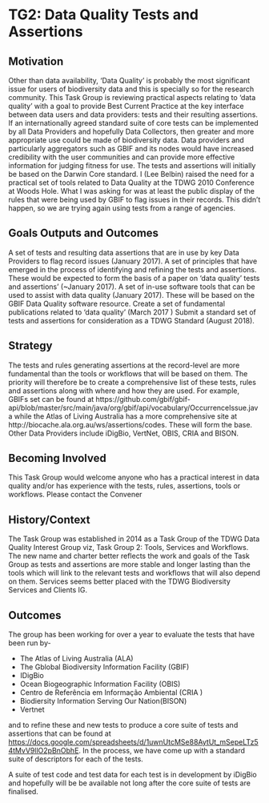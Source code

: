 <h1>TG2: Data Quality Tests and Assertions</h1>
<h2>Motivation</h2>
Other than data availability, ‘Data Quality’ is probably the most significant issue for users of biodiversity data and this is specially so for the research community.
This Task Group is reviewing practical aspects relating to ‘data quality’ with a goal to provide Best Current Practice at the key interface between data users and data providers: tests and their resulting assertions.
If an internationally agreed standard suite of core tests can be implemented by all Data Providers and hopefully Data Collectors, then greater and more appropriate use could be made of biodiversity data. 
Data providers and particularly aggregators such as GBIF and its nodes would have increased credibility with the user communities and can provide more effective information for judging fitness for use.
The tests and assertions will initially be based on the Darwin Core standard.
I (Lee Belbin) raised the need for a practical set of tools related to Data Quality at the TDWG 2010 Conference at Woods Hole. What I was asking for was at least the public display of the rules that were being used by GBIF to flag issues in their records. This didn’t happen, so we are trying again using tests from a range of agencies.

<h2>Goals Outputs and Outcomes</h2>
A set of tests and resulting data assertions that are in use by key Data Providers to flag record issues (January 2017).
A set of principles that have emerged in the process of identifying and refining the tests and assertions. These would be expected to form the basis of a paper on ‘data quality’ tests and assertions’ (~January 2017).
A set of in-use software tools that can be used to assist with data quality (January 2017). These will be based on the GBIF Data Quality software resource.
Create a set of fundamental publications related to ‘data quality’ (March  2017 )
Submit a standard set of tests and assertions for consideration as a TDWG Standard (August 2018).

<h2>Strategy</h2>
The tests and rules generating assertions at the record-level are more fundamental than the tools or workflows that will be based on them. The priority will therefore be to create a comprehensive list of these tests, rules and assertions along with where and how they are used. For example, GBIFs set can be found at https://github.com/gbif/gbif-api/blob/master/src/main/java/org/gbif/api/vocabulary/OccurrenceIssue.java while the Atlas of Living Australia has a more comprehensive site at http://biocache.ala.org.au/ws/assertions/codes. These will form the base. Other Data Providers include iDigBio, VertNet, OBIS, CRIA and BISON.

<h2>Becoming Involved</h2>
This Task Group would welcome anyone who has a practical interest in data quality and/or has experience with the tests, rules, assertions, tools or workflows.
Please contact the Convener

<h2>History/Context</h2>
The Task Group was established in 2014 as a Task Group of the TDWG Data Quality Interest Group viz, Task Group 2: Tools, Services and Workflows. The new name and charter better reflects the work and goals of the Task Group as tests and assertions are more stable and longer lasting than the tools which will link to the relevant tests and workflows that will also depend on them. Services seems better placed with the TDWG Biodiversity Services and Clients IG.

<h2>Outcomes</h2>
The group has been working for over a year to evaluate the tests that have been run by-
<ul>
<li>The Atlas of Living Australia (ALA)</<li>
<li>The Gblobal Biodiversity Information Facility (GBIF)</li>
<li>IDigBio</li>
<li>Ocean Biogeographic Information Facility (OBIS)</li>
<li>Centro de Referência em Informação Ambiental (CRIA )</li>
<li>Biodiersity Information Serving Our Nation(BISON)</li>
<li>Vertnet</li>
  </ul>
  
and to refine these and new tests to produce a core suite of tests and assertions that can be found at https://docs.google.com/spreadsheets/d/1uwnUtcMSe88AytUt_mSepeLTz54tMvV9llO2pBnObhE. In the process, we have come up with a standard suite of descriptors for each of the tests.
  
A suite of test code and test data for each test is in development by iDigBio and hopefully will be be available not long after the core suite of tests are finalised.
  
  
